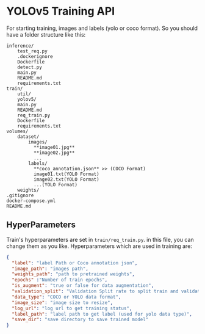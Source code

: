 # YOLOv5 Training API
For starting training, images and labels (yolo or coco format). So you should have a folder structure like this:

    inference/
        test_req.py
        .dockerignore
        Dockerfile
        detect.py
        main.py
        README.md
        requirements.txt
    train/
        util/
        yolov5/
        main.py
        README.md
        req_train.py
        Dockerfile
        requirements.txt
    volumes/
        dataset/
            images/
              **image01.jpg**
              **image02.jpg**
              ...
            labels/
              **coco_annotation.json** >> (COCO Format)
              image01.txt(YOLO Format)
              image02.txt(YOLO Format)
              ...(YOLO Format)
        weights/
    .gitignore
    docker-compose.yml
    README.md

## HyperParameters

Train's hyperparameters are set in `train/req_train.py`. in this file, you can change them as you like. Hyperparameters which are used in training are:
```json
{
  "label": "label Path or Coco annotation json",
  "image_path": "images path",
  "weights_path": "path to pretrained weights",
  "epochs" :"Number of train epochs",
  "is_augment": "true or false for data augmentation",
  "validation_split": "Validation Split rate to split train and validation",
  "data_type": "COCO or YOLO data format",  
  "image_size": "image size to resize",
  "log_url": "log url to get training status",
  "label_path": "label path to get label (used for yolo data type)",
  "save_dir": "save directory to save trained model"
}
```
